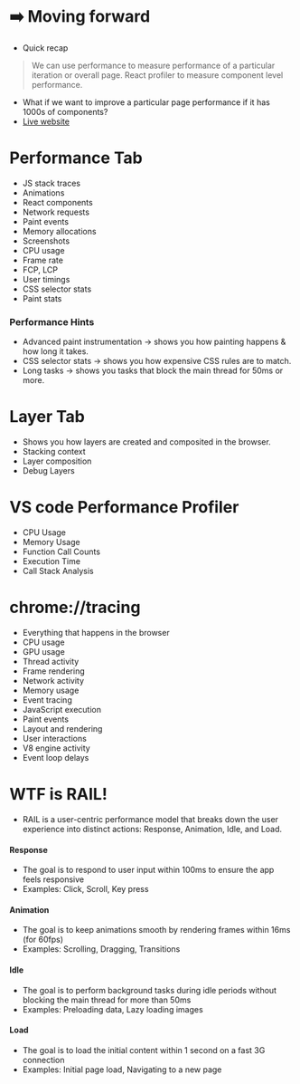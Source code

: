










# ➡️ Moving forward 

- Quick recap
> We can use performance to measure performance of a particular iteration or overall page.
> React profiler to measure component level performance.

- What if we want to improve a particular page performance if it has 1000s of components?
- [Live website](http://localhost:3000/projects/82180/plan)
















# Performance Tab
- JS stack traces
- Animations
- React components
- Network requests
- Paint events
- Memory allocations
- Screenshots
- CPU usage
- Frame rate
- FCP, LCP
- User timings
- CSS selector stats
- Paint stats

### Performance Hints

- Advanced paint instrumentation → shows you how painting happens & how long it takes.
- CSS selector stats → shows you how expensive CSS rules are to match.
- Long tasks → shows you tasks that block the main thread for 50ms or more.







# Layer Tab
- Shows you how layers are created and composited in the browser.
- Stacking context
- Layer composition
- Debug Layers






# VS code Performance Profiler
- CPU Usage
- Memory Usage
- Function Call Counts
- Execution Time
- Call Stack Analysis



# chrome://tracing
- Everything that happens in the browser
- CPU usage
- GPU usage
- Thread activity
- Frame rendering
- Network activity
- Memory usage
- Event tracing
- JavaScript execution
- Paint events
- Layout and rendering
- User interactions
- V8 engine activity
- Event loop delays





# WTF is RAIL!

- RAIL is a user-centric performance model that breaks down the user experience into distinct actions: Response, Animation, Idle, and Load.

#### Response
- The goal is to respond to user input within 100ms to ensure the app feels responsive
- Examples: Click, Scroll, Key press

#### Animation
- The goal is to keep animations smooth by rendering frames within 16ms (for 60fps)
- Examples: Scrolling, Dragging, Transitions

#### Idle
- The goal is to perform background tasks during idle periods without blocking the main thread for more than 50ms
- Examples: Preloading data, Lazy loading images

#### Load
- The goal is to load the initial content within 1 second on a fast 3G connection
- Examples: Initial page load, Navigating to a new page



